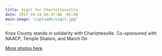 ```yaml
---
title: Vigil for Charlottesville
date: 2017-10-24 09:37:00 -05:00
main-image: "/uploads/vigil.jpg"
---
```


Knox County stands in solidarity with Charlottesville. Co-sponsored with NAACP, Temple Shalom, and March On

[More photos here](https://photos.app.goo.gl/t2NILipYOA5Tn7OK2)